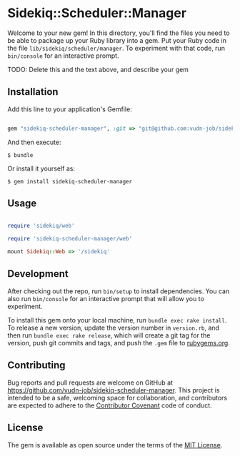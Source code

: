 # Sidekiq::Scheduler::Manager

Welcome to your new gem! In this directory, you'll find the files you need to be able to package up your Ruby library into a gem. Put your Ruby code in the file `lib/sidekiq/scheduler/manager`. To experiment with that code, run `bin/console` for an interactive prompt.

TODO: Delete this and the text above, and describe your gem

## Installation

Add this line to your application's Gemfile:

```ruby

gem "sidekiq-scheduler-manager", :git => "git@github.com:vudn-job/sidekiq-scheduler-manager.git"

```

And then execute:

    $ bundle

Or install it yourself as:

    $ gem install sidekiq-scheduler-manager

## Usage

```ruby

require 'sidekiq/web'

require 'sidekiq-scheduler-manager/web'

mount Sidekiq::Web => '/sidekiq'

````

## Development

After checking out the repo, run `bin/setup` to install dependencies. You can also run `bin/console` for an interactive prompt that will allow you to experiment.

To install this gem onto your local machine, run `bundle exec rake install`. To release a new version, update the version number in `version.rb`, and then run `bundle exec rake release`, which will create a git tag for the version, push git commits and tags, and push the `.gem` file to [rubygems.org](https://rubygems.org).

## Contributing

Bug reports and pull requests are welcome on GitHub at https://github.com/vudn-job/sidekiq-scheduler-manager. This project is intended to be a safe, welcoming space for collaboration, and contributors are expected to adhere to the [Contributor Covenant](http://contributor-covenant.org) code of conduct.


## License

The gem is available as open source under the terms of the [MIT License](http://opensource.org/licenses/MIT).

